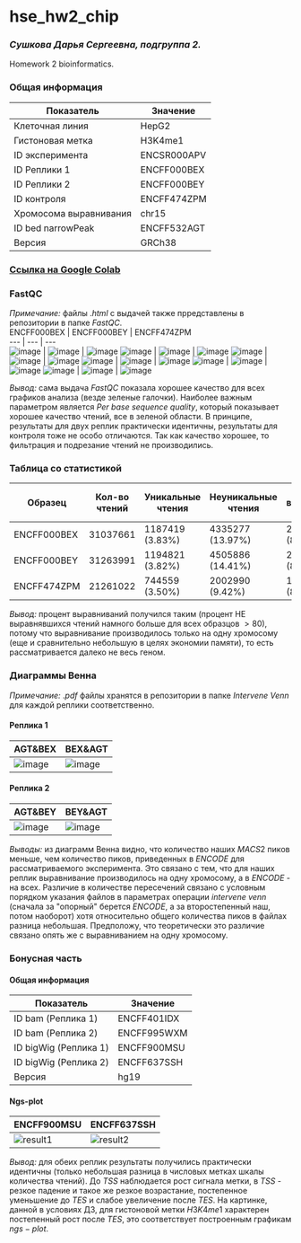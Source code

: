 # hse_hw2_chip
### _Сушкова Дарья Сергеевна, подгруппа 2._
Homework 2 bioinformatics.
### Общая информация
Показатель | Значение 
--- | --- 
Клеточная линия | HepG2 
Гистоновая метка | H3K4me1 
ID эксперимента | ENCSR000APV 
ID Реплики 1 | ENCFF000BEX 
ID Реплики 2 | ENCFF000BEY 
ID контроля | ENCFF474ZPM 
Хромосома выравнивания | chr15 
ID bed narrowPeak | ENCFF532AGT 
Версия | GRCh38 
### [Ссылка на Google Colab](https://colab.research.google.com/drive/17GHH--RrzdSspmII-bscAv8RBvqHVSId?usp=sharing)
### FastQC
_Примечание:_ файлы $.html$ с выдачей также прредставлены в репозитории в папке $FastQC.$   
ENCFF000BEX | ENCFF000BEY | ENCFF474ZPM  
--- | --- | ---  
![image](https://user-images.githubusercontent.com/89806836/220106897-95369cea-59ea-461f-a62c-2197f30f7625.png) | ![image](https://user-images.githubusercontent.com/89806836/220109391-d3683ef3-2fd3-4aa4-bb28-d78f8b30b2da.png) | ![image](https://user-images.githubusercontent.com/89806836/220109544-85db3c6d-8a0e-4fa2-b371-75efbe8abf39.png)
![image](https://user-images.githubusercontent.com/89806836/220109674-24b8230a-f2ab-45bf-adce-1ba65daa7bb1.png) | ![image](https://user-images.githubusercontent.com/89806836/220109774-39cddfa9-e8f7-4a38-847b-eacf1bb42a41.png) | ![image](https://user-images.githubusercontent.com/89806836/220109839-1705fb9d-7491-4208-9ba3-6bba1e9d42df.png) 
![image](https://user-images.githubusercontent.com/89806836/220110310-b3a961ea-f11c-4403-9406-369c91798c3b.png) | ![image](https://user-images.githubusercontent.com/89806836/220110405-8bcf3afb-64ea-4b5c-ab7b-ca06819642c0.png) | ![image](https://user-images.githubusercontent.com/89806836/220110492-54a74c05-2432-4067-9cee-7257947618ed.png)
![image](https://user-images.githubusercontent.com/89806836/220110701-8f02f7ac-dabb-4b26-9c9a-6dfa0b5ecd24.png) | ![image](https://user-images.githubusercontent.com/89806836/220110777-03375332-b0d5-41e3-b785-42ec74840b0e.png) | ![image](https://user-images.githubusercontent.com/89806836/220110871-487d76c5-38d8-4f9e-94c6-f6d7cf177229.png) 
![image](https://user-images.githubusercontent.com/89806836/220111005-4ac13735-ed43-4d40-99b0-09267e76bff5.png) | ![image](https://user-images.githubusercontent.com/89806836/220111109-f6204ea9-b5b6-4267-8508-8b02553d75bf.png) | ![image](https://user-images.githubusercontent.com/89806836/220111201-7acb1f90-204f-4ce0-8ee6-527fadad4e31.png)
![image](https://user-images.githubusercontent.com/89806836/220111296-d9079029-88a4-4b20-af61-08a1a16fedbe.png) | ![image](https://user-images.githubusercontent.com/89806836/220111371-e6f182cd-5f52-4fa6-8894-207f34dd57c6.png) | ![image](https://user-images.githubusercontent.com/89806836/220111414-a91f5eb1-4b84-4141-b435-5d8dc85b0141.png)   

_Вывод:_ сама выдача $FastQC$ показала хорошее качество для всех графиков анализа (везде зеленые галочки). Наиболее важным параметром является $Per\ base\ sequence\ quality,$ который показывает хорошее качество чтений, все в зеленой области. В принципе, результаты для двух реплик практически идентичны, результаты для контроля тоже не особо отличаются. Так как качество хорошее, то фильтрация и подрезание чтений не производились.
### Таблица со статистикой
Образец | Кол-во чтений | Уникальные чтения | Неуникальные чтения | Не выравнявшиеся чтения 
--- | --- | --- | --- | --- 
ENCFF000BEX | 31037661 | 1187419 (3.83%) | 4335277 (13.97%) | 25514965 (82.21%) 
ENCFF000BEY | 31263991 | 1194821 (3.82%) | 4505886 (14.41%) | 25563284 (81.77%) 
ENCFF474ZPM | 21261022 | 744559 (3.50%) | 2002990 (9.42%) | 18513473 (87.08%) 
    
_Вывод:_ процент выравниваний получился таким (процент НЕ выравнявшихся чтений намного больше для всех образцов $>80$), потому что выравнивание производилось только на одну хромосому (еще и сравнительно небольшую в целях экономии памяти), то есть рассматривается далеко не весь геном.   
### Диаграммы Венна
_Примечание:_ $.pdf$ файлы хранятся в репозитории в папке $Intervene\ Venn$ для каждой реплики соответственно.
#### Реплика 1
AGT&BEX | BEX&AGT 
--- | --- 
![image](https://user-images.githubusercontent.com/89806836/220063010-c3edae49-d01d-451d-b7e9-e117c8a9c7bc.png) | ![image](https://user-images.githubusercontent.com/89806836/220063335-7167fe79-9823-4279-9360-5b668f8d1046.png) 
#### Реплика 2
AGT&BEY | BEY&AGT 
--- | --- 
![image](https://user-images.githubusercontent.com/89806836/220085145-85667f3a-9bbb-4f23-839c-6981a62f84cc.png) | ![image](https://user-images.githubusercontent.com/89806836/220085247-a7bb2495-736f-476c-847d-a14a43bee377.png) 
   
_Выводы:_ из диаграмм Венна видно, что количество наших $MACS2$ пиков меньше, чем количество пиков, приведенных в $ENCODE$ для рассматриваемого эксперимента. Это связано с тем, что для наших реплик выравнивание производилось на одну хромосому, а в $ENCODE$ - на всех. Различие в количестве пересечений связано с условным порядком указания файлов в параметрах операции $intervene\ venn$ (сначала за "опорный" берется $ENCODE$, а за второстепенный наш, потом наоборот) хотя относительно общего количества пиков в файлах разница небольшая. Предположу, что теоретически это различие связано опять же с выравниванием на одну хромосому.
### Бонусная часть
#### Общая информация
Показатель | Значение 
--- | --- 
ID bam (Реплика 1) | ENCFF401IDX 
ID bam (Реплика 2) | ENCFF995WXM 
ID bigWig (Реплика 1) | ENCFF900MSU 
ID bigWig (Реплика 2) | ENCFF637SSH   
Версия | hg19 
#### Ngs-plot
ENCFF900MSU | ENCFF637SSH 
--- | --- 
![result1](https://user-images.githubusercontent.com/89806836/220156055-2691b8d5-4e15-42a2-a2e9-674fa5422704.png) | ![result2](https://user-images.githubusercontent.com/89806836/220156120-a9e39ff1-c69d-4e1e-83b4-d815cff2c243.png) 
   
_Вывод:_ для обеих реплик результаты получились практически идентичны (только небольшая разница в числовых метках шкалы количества чтений). До $TSS$ наблюдается рост сигнала метки, в $TSS$ - резкое падение и такое же резкое возрастание, постепенное уменьшение до $TES$ и слабое увеличение после $TES.$ На картинке, данной в условиях ДЗ, для гистоновой метки $H3K4me1$ характерен постепенный рост после $TES$, это соответствует построенным графикам $ngs-plot.$
